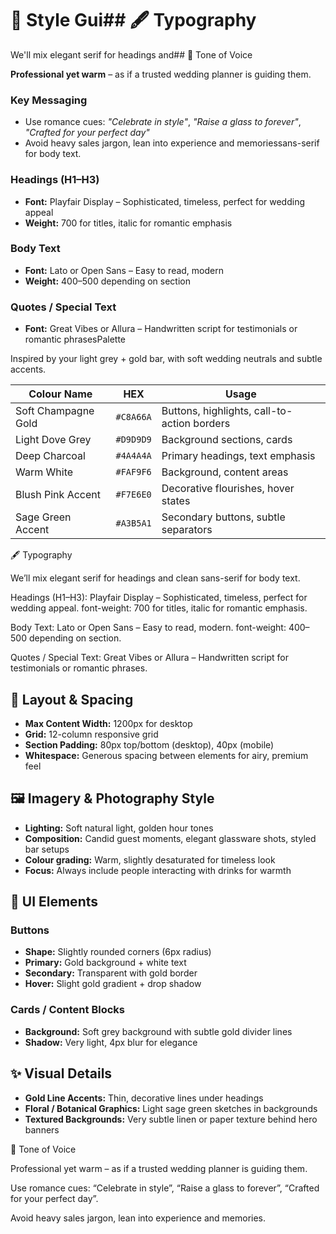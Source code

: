 # 🎨 Style Gui## 🖋 Typography

We'll mix elegant serif for headings and## 📢 Tone of Voice

**Professional yet warm** – as if a trusted wedding planner is guiding them.

### Key Messaging

- Use romance cues: _"Celebrate in style"_, _"Raise a glass to forever"_, _"Crafted for your perfect day"_
- Avoid heavy sales jargon, lean into experience and memoriessans-serif for body text.

### Headings (H1–H3)

- **Font:** Playfair Display – Sophisticated, timeless, perfect for wedding appeal
- **Weight:** 700 for titles, italic for romantic emphasis

### Body Text

- **Font:** Lato or Open Sans – Easy to read, modern
- **Weight:** 400–500 depending on section

### Quotes / Special Text

- **Font:** Great Vibes or Allura – Handwritten script for testimonials or romantic phrasesPalette

Inspired by your light grey + gold bar, with soft wedding neutrals and subtle accents.

| Colour Name         | HEX       | Usage                                       |
| ------------------- | --------- | ------------------------------------------- |
| Soft Champagne Gold | `#C8A66A` | Buttons, highlights, call-to-action borders |
| Light Dove Grey     | `#D9D9D9` | Background sections, cards                  |
| Deep Charcoal       | `#4A4A4A` | Primary headings, text emphasis             |
| Warm White          | `#FAF9F6` | Background, content areas                   |
| Blush Pink Accent   | `#F7E6E0` | Decorative flourishes, hover states         |
| Sage Green Accent   | `#A3B5A1` | Secondary buttons, subtle separators        |

🖋 Typography

We’ll mix elegant serif for headings and clean sans-serif for body text.

Headings (H1–H3):
Playfair Display – Sophisticated, timeless, perfect for wedding appeal.
font-weight: 700 for titles, italic for romantic emphasis.

Body Text:
Lato or Open Sans – Easy to read, modern.
font-weight: 400–500 depending on section.

Quotes / Special Text:
Great Vibes or Allura – Handwritten script for testimonials or romantic phrases.

## 📐 Layout & Spacing

- **Max Content Width:** 1200px for desktop
- **Grid:** 12-column responsive grid
- **Section Padding:** 80px top/bottom (desktop), 40px (mobile)
- **Whitespace:** Generous spacing between elements for airy, premium feel

## 🖼 Imagery & Photography Style

- **Lighting:** Soft natural light, golden hour tones
- **Composition:** Candid guest moments, elegant glassware shots, styled bar setups
- **Colour grading:** Warm, slightly desaturated for timeless look
- **Focus:** Always include people interacting with drinks for warmth

## 🔘 UI Elements

### Buttons

- **Shape:** Slightly rounded corners (6px radius)
- **Primary:** Gold background + white text
- **Secondary:** Transparent with gold border
- **Hover:** Slight gold gradient + drop shadow

### Cards / Content Blocks

- **Background:** Soft grey background with subtle gold divider lines
- **Shadow:** Very light, 4px blur for elegance

## ✨ Visual Details

- **Gold Line Accents:** Thin, decorative lines under headings
- **Floral / Botanical Graphics:** Light sage green sketches in backgrounds
- **Textured Backgrounds:** Very subtle linen or paper texture behind hero banners

📢 Tone of Voice

Professional yet warm – as if a trusted wedding planner is guiding them.

Use romance cues: “Celebrate in style”, “Raise a glass to forever”, “Crafted for your perfect day”.

Avoid heavy sales jargon, lean into experience and memories.
